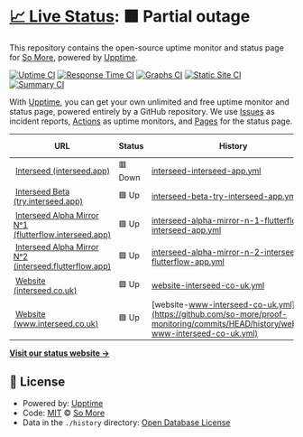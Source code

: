 # [📈 Live Status](https://status.fazeproof.com): <!--live status--> **🟧 Partial outage**

This repository contains the open-source uptime monitor and status page for [So More](https://status.fazeproof.com), powered by [Upptime](https://github.com/upptime/upptime).

[![Uptime CI](https://github.com/so-more/proof-monitoring/workflows/Uptime%20CI/badge.svg)](https://github.com/so-more/proof-monitoring/actions?query=workflow%3A%22Uptime+CI%22)
[![Response Time CI](https://github.com/so-more/proof-monitoring/workflows/Response%20Time%20CI/badge.svg)](https://github.com/so-more/proof-monitoring/actions?query=workflow%3A%22Response+Time+CI%22)
[![Graphs CI](https://github.com/so-more/proof-monitoring/workflows/Graphs%20CI/badge.svg)](https://github.com/so-more/proof-monitoring/actions?query=workflow%3A%22Graphs+CI%22)
[![Static Site CI](https://github.com/so-more/proof-monitoring/workflows/Static%20Site%20CI/badge.svg)](https://github.com/so-more/proof-monitoring/actions?query=workflow%3A%22Static+Site+CI%22)
[![Summary CI](https://github.com/so-more/proof-monitoring/workflows/Summary%20CI/badge.svg)](https://github.com/so-more/proof-monitoring/actions?query=workflow%3A%22Summary+CI%22)

With [Upptime](https://upptime.js.org), you can get your own unlimited and free uptime monitor and status page, powered entirely by a GitHub repository. We use [Issues](https://github.com/so-more/proof-monitoring/issues) as incident reports, [Actions](https://github.com/so-more/proof-monitoring/actions) as uptime monitors, and [Pages](https://status.fazeproof.com) for the status page.

<!--start: status pages-->
<!-- This summary is generated by Upptime (https://github.com/upptime/upptime) -->
<!-- Do not edit this manually, your changes will be overwritten -->
<!-- prettier-ignore -->
| URL | Status | History | Response Time | Uptime |
| --- | ------ | ------- | ------------- | ------ |
| <img alt="" src="https://icons.duckduckgo.com/ip3/interseed.app.ico" height="13"> [Interseed (interseed.app)](https://interseed.app) | 🟥 Down | [interseed-interseed-app.yml](https://github.com/so-more/proof-monitoring/commits/HEAD/history/interseed-interseed-app.yml) | <details><summary><img alt="Response time graph" src="./graphs/interseed-interseed-app/response-time-week.png" height="20"> 141ms</summary><br><a href="https://status.interseed.app/history/interseed-interseed-app"><img alt="Response time 117" src="https://img.shields.io/endpoint?url=https%3A%2F%2Fraw.githubusercontent.com%2Fso-more%2Fproof-monitoring%2FHEAD%2Fapi%2Finterseed-interseed-app%2Fresponse-time.json"></a><br><a href="https://status.interseed.app/history/interseed-interseed-app"><img alt="24-hour response time 119" src="https://img.shields.io/endpoint?url=https%3A%2F%2Fraw.githubusercontent.com%2Fso-more%2Fproof-monitoring%2FHEAD%2Fapi%2Finterseed-interseed-app%2Fresponse-time-day.json"></a><br><a href="https://status.interseed.app/history/interseed-interseed-app"><img alt="7-day response time 141" src="https://img.shields.io/endpoint?url=https%3A%2F%2Fraw.githubusercontent.com%2Fso-more%2Fproof-monitoring%2FHEAD%2Fapi%2Finterseed-interseed-app%2Fresponse-time-week.json"></a><br><a href="https://status.interseed.app/history/interseed-interseed-app"><img alt="30-day response time 118" src="https://img.shields.io/endpoint?url=https%3A%2F%2Fraw.githubusercontent.com%2Fso-more%2Fproof-monitoring%2FHEAD%2Fapi%2Finterseed-interseed-app%2Fresponse-time-month.json"></a><br><a href="https://status.interseed.app/history/interseed-interseed-app"><img alt="1-year response time 117" src="https://img.shields.io/endpoint?url=https%3A%2F%2Fraw.githubusercontent.com%2Fso-more%2Fproof-monitoring%2FHEAD%2Fapi%2Finterseed-interseed-app%2Fresponse-time-year.json"></a></details> | <details><summary><a href="https://status.interseed.app/history/interseed-interseed-app">11.25%</a></summary><a href="https://status.interseed.app/history/interseed-interseed-app"><img alt="All-time uptime 84.59%" src="https://img.shields.io/endpoint?url=https%3A%2F%2Fraw.githubusercontent.com%2Fso-more%2Fproof-monitoring%2FHEAD%2Fapi%2Finterseed-interseed-app%2Fuptime.json"></a><br><a href="https://status.interseed.app/history/interseed-interseed-app"><img alt="24-hour uptime 9.03%" src="https://img.shields.io/endpoint?url=https%3A%2F%2Fraw.githubusercontent.com%2Fso-more%2Fproof-monitoring%2FHEAD%2Fapi%2Finterseed-interseed-app%2Fuptime-day.json"></a><br><a href="https://status.interseed.app/history/interseed-interseed-app"><img alt="7-day uptime 11.25%" src="https://img.shields.io/endpoint?url=https%3A%2F%2Fraw.githubusercontent.com%2Fso-more%2Fproof-monitoring%2FHEAD%2Fapi%2Finterseed-interseed-app%2Fuptime-week.json"></a><br><a href="https://status.interseed.app/history/interseed-interseed-app"><img alt="30-day uptime 76.49%" src="https://img.shields.io/endpoint?url=https%3A%2F%2Fraw.githubusercontent.com%2Fso-more%2Fproof-monitoring%2FHEAD%2Fapi%2Finterseed-interseed-app%2Fuptime-month.json"></a><br><a href="https://status.interseed.app/history/interseed-interseed-app"><img alt="1-year uptime 84.59%" src="https://img.shields.io/endpoint?url=https%3A%2F%2Fraw.githubusercontent.com%2Fso-more%2Fproof-monitoring%2FHEAD%2Fapi%2Finterseed-interseed-app%2Fuptime-year.json"></a></details>
| <img alt="" src="https://icons.duckduckgo.com/ip3/try.interseed.app.ico" height="13"> [Interseed Beta (try.interseed.app)](https://try.interseed.app) | 🟩 Up | [interseed-beta-try-interseed-app.yml](https://github.com/so-more/proof-monitoring/commits/HEAD/history/interseed-beta-try-interseed-app.yml) | <details><summary><img alt="Response time graph" src="./graphs/interseed-beta-try-interseed-app/response-time-week.png" height="20"> 180ms</summary><br><a href="https://status.interseed.app/history/interseed-beta-try-interseed-app"><img alt="Response time 169" src="https://img.shields.io/endpoint?url=https%3A%2F%2Fraw.githubusercontent.com%2Fso-more%2Fproof-monitoring%2FHEAD%2Fapi%2Finterseed-beta-try-interseed-app%2Fresponse-time.json"></a><br><a href="https://status.interseed.app/history/interseed-beta-try-interseed-app"><img alt="24-hour response time 186" src="https://img.shields.io/endpoint?url=https%3A%2F%2Fraw.githubusercontent.com%2Fso-more%2Fproof-monitoring%2FHEAD%2Fapi%2Finterseed-beta-try-interseed-app%2Fresponse-time-day.json"></a><br><a href="https://status.interseed.app/history/interseed-beta-try-interseed-app"><img alt="7-day response time 180" src="https://img.shields.io/endpoint?url=https%3A%2F%2Fraw.githubusercontent.com%2Fso-more%2Fproof-monitoring%2FHEAD%2Fapi%2Finterseed-beta-try-interseed-app%2Fresponse-time-week.json"></a><br><a href="https://status.interseed.app/history/interseed-beta-try-interseed-app"><img alt="30-day response time 158" src="https://img.shields.io/endpoint?url=https%3A%2F%2Fraw.githubusercontent.com%2Fso-more%2Fproof-monitoring%2FHEAD%2Fapi%2Finterseed-beta-try-interseed-app%2Fresponse-time-month.json"></a><br><a href="https://status.interseed.app/history/interseed-beta-try-interseed-app"><img alt="1-year response time 169" src="https://img.shields.io/endpoint?url=https%3A%2F%2Fraw.githubusercontent.com%2Fso-more%2Fproof-monitoring%2FHEAD%2Fapi%2Finterseed-beta-try-interseed-app%2Fresponse-time-year.json"></a></details> | <details><summary><a href="https://status.interseed.app/history/interseed-beta-try-interseed-app">100.00%</a></summary><a href="https://status.interseed.app/history/interseed-beta-try-interseed-app"><img alt="All-time uptime 100.00%" src="https://img.shields.io/endpoint?url=https%3A%2F%2Fraw.githubusercontent.com%2Fso-more%2Fproof-monitoring%2FHEAD%2Fapi%2Finterseed-beta-try-interseed-app%2Fuptime.json"></a><br><a href="https://status.interseed.app/history/interseed-beta-try-interseed-app"><img alt="24-hour uptime 100.00%" src="https://img.shields.io/endpoint?url=https%3A%2F%2Fraw.githubusercontent.com%2Fso-more%2Fproof-monitoring%2FHEAD%2Fapi%2Finterseed-beta-try-interseed-app%2Fuptime-day.json"></a><br><a href="https://status.interseed.app/history/interseed-beta-try-interseed-app"><img alt="7-day uptime 100.00%" src="https://img.shields.io/endpoint?url=https%3A%2F%2Fraw.githubusercontent.com%2Fso-more%2Fproof-monitoring%2FHEAD%2Fapi%2Finterseed-beta-try-interseed-app%2Fuptime-week.json"></a><br><a href="https://status.interseed.app/history/interseed-beta-try-interseed-app"><img alt="30-day uptime 100.00%" src="https://img.shields.io/endpoint?url=https%3A%2F%2Fraw.githubusercontent.com%2Fso-more%2Fproof-monitoring%2FHEAD%2Fapi%2Finterseed-beta-try-interseed-app%2Fuptime-month.json"></a><br><a href="https://status.interseed.app/history/interseed-beta-try-interseed-app"><img alt="1-year uptime 100.00%" src="https://img.shields.io/endpoint?url=https%3A%2F%2Fraw.githubusercontent.com%2Fso-more%2Fproof-monitoring%2FHEAD%2Fapi%2Finterseed-beta-try-interseed-app%2Fuptime-year.json"></a></details>
| <img alt="" src="https://icons.duckduckgo.com/ip3/flutterflow.interseed.app.ico" height="13"> [Interseed Alpha Mirror Nᵒ1 (flutterflow.interseed.app)](https://flutterflow.interseed.app) | 🟩 Up | [interseed-alpha-mirror-n-1-flutterflow-interseed-app.yml](https://github.com/so-more/proof-monitoring/commits/HEAD/history/interseed-alpha-mirror-n-1-flutterflow-interseed-app.yml) | <details><summary><img alt="Response time graph" src="./graphs/interseed-alpha-mirror-n-1-flutterflow-interseed-app/response-time-week.png" height="20"> 236ms</summary><br><a href="https://status.interseed.app/history/interseed-alpha-mirror-n-1-flutterflow-interseed-app"><img alt="Response time 232" src="https://img.shields.io/endpoint?url=https%3A%2F%2Fraw.githubusercontent.com%2Fso-more%2Fproof-monitoring%2FHEAD%2Fapi%2Finterseed-alpha-mirror-n-1-flutterflow-interseed-app%2Fresponse-time.json"></a><br><a href="https://status.interseed.app/history/interseed-alpha-mirror-n-1-flutterflow-interseed-app"><img alt="24-hour response time 236" src="https://img.shields.io/endpoint?url=https%3A%2F%2Fraw.githubusercontent.com%2Fso-more%2Fproof-monitoring%2FHEAD%2Fapi%2Finterseed-alpha-mirror-n-1-flutterflow-interseed-app%2Fresponse-time-day.json"></a><br><a href="https://status.interseed.app/history/interseed-alpha-mirror-n-1-flutterflow-interseed-app"><img alt="7-day response time 236" src="https://img.shields.io/endpoint?url=https%3A%2F%2Fraw.githubusercontent.com%2Fso-more%2Fproof-monitoring%2FHEAD%2Fapi%2Finterseed-alpha-mirror-n-1-flutterflow-interseed-app%2Fresponse-time-week.json"></a><br><a href="https://status.interseed.app/history/interseed-alpha-mirror-n-1-flutterflow-interseed-app"><img alt="30-day response time 233" src="https://img.shields.io/endpoint?url=https%3A%2F%2Fraw.githubusercontent.com%2Fso-more%2Fproof-monitoring%2FHEAD%2Fapi%2Finterseed-alpha-mirror-n-1-flutterflow-interseed-app%2Fresponse-time-month.json"></a><br><a href="https://status.interseed.app/history/interseed-alpha-mirror-n-1-flutterflow-interseed-app"><img alt="1-year response time 232" src="https://img.shields.io/endpoint?url=https%3A%2F%2Fraw.githubusercontent.com%2Fso-more%2Fproof-monitoring%2FHEAD%2Fapi%2Finterseed-alpha-mirror-n-1-flutterflow-interseed-app%2Fresponse-time-year.json"></a></details> | <details><summary><a href="https://status.interseed.app/history/interseed-alpha-mirror-n-1-flutterflow-interseed-app">100.00%</a></summary><a href="https://status.interseed.app/history/interseed-alpha-mirror-n-1-flutterflow-interseed-app"><img alt="All-time uptime 100.00%" src="https://img.shields.io/endpoint?url=https%3A%2F%2Fraw.githubusercontent.com%2Fso-more%2Fproof-monitoring%2FHEAD%2Fapi%2Finterseed-alpha-mirror-n-1-flutterflow-interseed-app%2Fuptime.json"></a><br><a href="https://status.interseed.app/history/interseed-alpha-mirror-n-1-flutterflow-interseed-app"><img alt="24-hour uptime 100.00%" src="https://img.shields.io/endpoint?url=https%3A%2F%2Fraw.githubusercontent.com%2Fso-more%2Fproof-monitoring%2FHEAD%2Fapi%2Finterseed-alpha-mirror-n-1-flutterflow-interseed-app%2Fuptime-day.json"></a><br><a href="https://status.interseed.app/history/interseed-alpha-mirror-n-1-flutterflow-interseed-app"><img alt="7-day uptime 100.00%" src="https://img.shields.io/endpoint?url=https%3A%2F%2Fraw.githubusercontent.com%2Fso-more%2Fproof-monitoring%2FHEAD%2Fapi%2Finterseed-alpha-mirror-n-1-flutterflow-interseed-app%2Fuptime-week.json"></a><br><a href="https://status.interseed.app/history/interseed-alpha-mirror-n-1-flutterflow-interseed-app"><img alt="30-day uptime 100.00%" src="https://img.shields.io/endpoint?url=https%3A%2F%2Fraw.githubusercontent.com%2Fso-more%2Fproof-monitoring%2FHEAD%2Fapi%2Finterseed-alpha-mirror-n-1-flutterflow-interseed-app%2Fuptime-month.json"></a><br><a href="https://status.interseed.app/history/interseed-alpha-mirror-n-1-flutterflow-interseed-app"><img alt="1-year uptime 100.00%" src="https://img.shields.io/endpoint?url=https%3A%2F%2Fraw.githubusercontent.com%2Fso-more%2Fproof-monitoring%2FHEAD%2Fapi%2Finterseed-alpha-mirror-n-1-flutterflow-interseed-app%2Fuptime-year.json"></a></details>
| <img alt="" src="https://icons.duckduckgo.com/ip3/interseed.flutterflow.app.ico" height="13"> [Interseed Alpha Mirror Nᵒ2 (interseed.flutterflow.app)](https://interseed.flutterflow.app) | 🟩 Up | [interseed-alpha-mirror-n-2-interseed-flutterflow-app.yml](https://github.com/so-more/proof-monitoring/commits/HEAD/history/interseed-alpha-mirror-n-2-interseed-flutterflow-app.yml) | <details><summary><img alt="Response time graph" src="./graphs/interseed-alpha-mirror-n-2-interseed-flutterflow-app/response-time-week.png" height="20"> 245ms</summary><br><a href="https://status.interseed.app/history/interseed-alpha-mirror-n-2-interseed-flutterflow-app"><img alt="Response time 240" src="https://img.shields.io/endpoint?url=https%3A%2F%2Fraw.githubusercontent.com%2Fso-more%2Fproof-monitoring%2FHEAD%2Fapi%2Finterseed-alpha-mirror-n-2-interseed-flutterflow-app%2Fresponse-time.json"></a><br><a href="https://status.interseed.app/history/interseed-alpha-mirror-n-2-interseed-flutterflow-app"><img alt="24-hour response time 319" src="https://img.shields.io/endpoint?url=https%3A%2F%2Fraw.githubusercontent.com%2Fso-more%2Fproof-monitoring%2FHEAD%2Fapi%2Finterseed-alpha-mirror-n-2-interseed-flutterflow-app%2Fresponse-time-day.json"></a><br><a href="https://status.interseed.app/history/interseed-alpha-mirror-n-2-interseed-flutterflow-app"><img alt="7-day response time 245" src="https://img.shields.io/endpoint?url=https%3A%2F%2Fraw.githubusercontent.com%2Fso-more%2Fproof-monitoring%2FHEAD%2Fapi%2Finterseed-alpha-mirror-n-2-interseed-flutterflow-app%2Fresponse-time-week.json"></a><br><a href="https://status.interseed.app/history/interseed-alpha-mirror-n-2-interseed-flutterflow-app"><img alt="30-day response time 231" src="https://img.shields.io/endpoint?url=https%3A%2F%2Fraw.githubusercontent.com%2Fso-more%2Fproof-monitoring%2FHEAD%2Fapi%2Finterseed-alpha-mirror-n-2-interseed-flutterflow-app%2Fresponse-time-month.json"></a><br><a href="https://status.interseed.app/history/interseed-alpha-mirror-n-2-interseed-flutterflow-app"><img alt="1-year response time 240" src="https://img.shields.io/endpoint?url=https%3A%2F%2Fraw.githubusercontent.com%2Fso-more%2Fproof-monitoring%2FHEAD%2Fapi%2Finterseed-alpha-mirror-n-2-interseed-flutterflow-app%2Fresponse-time-year.json"></a></details> | <details><summary><a href="https://status.interseed.app/history/interseed-alpha-mirror-n-2-interseed-flutterflow-app">100.00%</a></summary><a href="https://status.interseed.app/history/interseed-alpha-mirror-n-2-interseed-flutterflow-app"><img alt="All-time uptime 100.00%" src="https://img.shields.io/endpoint?url=https%3A%2F%2Fraw.githubusercontent.com%2Fso-more%2Fproof-monitoring%2FHEAD%2Fapi%2Finterseed-alpha-mirror-n-2-interseed-flutterflow-app%2Fuptime.json"></a><br><a href="https://status.interseed.app/history/interseed-alpha-mirror-n-2-interseed-flutterflow-app"><img alt="24-hour uptime 100.00%" src="https://img.shields.io/endpoint?url=https%3A%2F%2Fraw.githubusercontent.com%2Fso-more%2Fproof-monitoring%2FHEAD%2Fapi%2Finterseed-alpha-mirror-n-2-interseed-flutterflow-app%2Fuptime-day.json"></a><br><a href="https://status.interseed.app/history/interseed-alpha-mirror-n-2-interseed-flutterflow-app"><img alt="7-day uptime 100.00%" src="https://img.shields.io/endpoint?url=https%3A%2F%2Fraw.githubusercontent.com%2Fso-more%2Fproof-monitoring%2FHEAD%2Fapi%2Finterseed-alpha-mirror-n-2-interseed-flutterflow-app%2Fuptime-week.json"></a><br><a href="https://status.interseed.app/history/interseed-alpha-mirror-n-2-interseed-flutterflow-app"><img alt="30-day uptime 100.00%" src="https://img.shields.io/endpoint?url=https%3A%2F%2Fraw.githubusercontent.com%2Fso-more%2Fproof-monitoring%2FHEAD%2Fapi%2Finterseed-alpha-mirror-n-2-interseed-flutterflow-app%2Fuptime-month.json"></a><br><a href="https://status.interseed.app/history/interseed-alpha-mirror-n-2-interseed-flutterflow-app"><img alt="1-year uptime 100.00%" src="https://img.shields.io/endpoint?url=https%3A%2F%2Fraw.githubusercontent.com%2Fso-more%2Fproof-monitoring%2FHEAD%2Fapi%2Finterseed-alpha-mirror-n-2-interseed-flutterflow-app%2Fuptime-year.json"></a></details>
| <img alt="" src="https://icons.duckduckgo.com/ip3/interseed.co.uk.ico" height="13"> [Website (interseed.co.uk)](https://interseed.co.uk) | 🟩 Up | [website-interseed-co-uk.yml](https://github.com/so-more/proof-monitoring/commits/HEAD/history/website-interseed-co-uk.yml) | <details><summary><img alt="Response time graph" src="./graphs/website-interseed-co-uk/response-time-week.png" height="20"> 610ms</summary><br><a href="https://status.interseed.app/history/website-interseed-co-uk"><img alt="Response time 690" src="https://img.shields.io/endpoint?url=https%3A%2F%2Fraw.githubusercontent.com%2Fso-more%2Fproof-monitoring%2FHEAD%2Fapi%2Fwebsite-interseed-co-uk%2Fresponse-time.json"></a><br><a href="https://status.interseed.app/history/website-interseed-co-uk"><img alt="24-hour response time 435" src="https://img.shields.io/endpoint?url=https%3A%2F%2Fraw.githubusercontent.com%2Fso-more%2Fproof-monitoring%2FHEAD%2Fapi%2Fwebsite-interseed-co-uk%2Fresponse-time-day.json"></a><br><a href="https://status.interseed.app/history/website-interseed-co-uk"><img alt="7-day response time 610" src="https://img.shields.io/endpoint?url=https%3A%2F%2Fraw.githubusercontent.com%2Fso-more%2Fproof-monitoring%2FHEAD%2Fapi%2Fwebsite-interseed-co-uk%2Fresponse-time-week.json"></a><br><a href="https://status.interseed.app/history/website-interseed-co-uk"><img alt="30-day response time 641" src="https://img.shields.io/endpoint?url=https%3A%2F%2Fraw.githubusercontent.com%2Fso-more%2Fproof-monitoring%2FHEAD%2Fapi%2Fwebsite-interseed-co-uk%2Fresponse-time-month.json"></a><br><a href="https://status.interseed.app/history/website-interseed-co-uk"><img alt="1-year response time 690" src="https://img.shields.io/endpoint?url=https%3A%2F%2Fraw.githubusercontent.com%2Fso-more%2Fproof-monitoring%2FHEAD%2Fapi%2Fwebsite-interseed-co-uk%2Fresponse-time-year.json"></a></details> | <details><summary><a href="https://status.interseed.app/history/website-interseed-co-uk">100.00%</a></summary><a href="https://status.interseed.app/history/website-interseed-co-uk"><img alt="All-time uptime 100.00%" src="https://img.shields.io/endpoint?url=https%3A%2F%2Fraw.githubusercontent.com%2Fso-more%2Fproof-monitoring%2FHEAD%2Fapi%2Fwebsite-interseed-co-uk%2Fuptime.json"></a><br><a href="https://status.interseed.app/history/website-interseed-co-uk"><img alt="24-hour uptime 100.00%" src="https://img.shields.io/endpoint?url=https%3A%2F%2Fraw.githubusercontent.com%2Fso-more%2Fproof-monitoring%2FHEAD%2Fapi%2Fwebsite-interseed-co-uk%2Fuptime-day.json"></a><br><a href="https://status.interseed.app/history/website-interseed-co-uk"><img alt="7-day uptime 100.00%" src="https://img.shields.io/endpoint?url=https%3A%2F%2Fraw.githubusercontent.com%2Fso-more%2Fproof-monitoring%2FHEAD%2Fapi%2Fwebsite-interseed-co-uk%2Fuptime-week.json"></a><br><a href="https://status.interseed.app/history/website-interseed-co-uk"><img alt="30-day uptime 100.00%" src="https://img.shields.io/endpoint?url=https%3A%2F%2Fraw.githubusercontent.com%2Fso-more%2Fproof-monitoring%2FHEAD%2Fapi%2Fwebsite-interseed-co-uk%2Fuptime-month.json"></a><br><a href="https://status.interseed.app/history/website-interseed-co-uk"><img alt="1-year uptime 100.00%" src="https://img.shields.io/endpoint?url=https%3A%2F%2Fraw.githubusercontent.com%2Fso-more%2Fproof-monitoring%2FHEAD%2Fapi%2Fwebsite-interseed-co-uk%2Fuptime-year.json"></a></details>
| <img alt="" src="https://icons.duckduckgo.com/ip3/www.interseed.co.uk.ico" height="13"> [Website (www.interseed.co.uk)](https://www.interseed.co.uk) | 🟩 Up | [website-www-interseed-co-uk.yml](https://github.com/so-more/proof-monitoring/commits/HEAD/history/website-www-interseed-co-uk.yml) | <details><summary><img alt="Response time graph" src="./graphs/website-www-interseed-co-uk/response-time-week.png" height="20"> 119ms</summary><br><a href="https://status.interseed.app/history/website-www-interseed-co-uk"><img alt="Response time 145" src="https://img.shields.io/endpoint?url=https%3A%2F%2Fraw.githubusercontent.com%2Fso-more%2Fproof-monitoring%2FHEAD%2Fapi%2Fwebsite-www-interseed-co-uk%2Fresponse-time.json"></a><br><a href="https://status.interseed.app/history/website-www-interseed-co-uk"><img alt="24-hour response time 73" src="https://img.shields.io/endpoint?url=https%3A%2F%2Fraw.githubusercontent.com%2Fso-more%2Fproof-monitoring%2FHEAD%2Fapi%2Fwebsite-www-interseed-co-uk%2Fresponse-time-day.json"></a><br><a href="https://status.interseed.app/history/website-www-interseed-co-uk"><img alt="7-day response time 119" src="https://img.shields.io/endpoint?url=https%3A%2F%2Fraw.githubusercontent.com%2Fso-more%2Fproof-monitoring%2FHEAD%2Fapi%2Fwebsite-www-interseed-co-uk%2Fresponse-time-week.json"></a><br><a href="https://status.interseed.app/history/website-www-interseed-co-uk"><img alt="30-day response time 153" src="https://img.shields.io/endpoint?url=https%3A%2F%2Fraw.githubusercontent.com%2Fso-more%2Fproof-monitoring%2FHEAD%2Fapi%2Fwebsite-www-interseed-co-uk%2Fresponse-time-month.json"></a><br><a href="https://status.interseed.app/history/website-www-interseed-co-uk"><img alt="1-year response time 145" src="https://img.shields.io/endpoint?url=https%3A%2F%2Fraw.githubusercontent.com%2Fso-more%2Fproof-monitoring%2FHEAD%2Fapi%2Fwebsite-www-interseed-co-uk%2Fresponse-time-year.json"></a></details> | <details><summary><a href="https://status.interseed.app/history/website-www-interseed-co-uk">100.00%</a></summary><a href="https://status.interseed.app/history/website-www-interseed-co-uk"><img alt="All-time uptime 100.00%" src="https://img.shields.io/endpoint?url=https%3A%2F%2Fraw.githubusercontent.com%2Fso-more%2Fproof-monitoring%2FHEAD%2Fapi%2Fwebsite-www-interseed-co-uk%2Fuptime.json"></a><br><a href="https://status.interseed.app/history/website-www-interseed-co-uk"><img alt="24-hour uptime 100.00%" src="https://img.shields.io/endpoint?url=https%3A%2F%2Fraw.githubusercontent.com%2Fso-more%2Fproof-monitoring%2FHEAD%2Fapi%2Fwebsite-www-interseed-co-uk%2Fuptime-day.json"></a><br><a href="https://status.interseed.app/history/website-www-interseed-co-uk"><img alt="7-day uptime 100.00%" src="https://img.shields.io/endpoint?url=https%3A%2F%2Fraw.githubusercontent.com%2Fso-more%2Fproof-monitoring%2FHEAD%2Fapi%2Fwebsite-www-interseed-co-uk%2Fuptime-week.json"></a><br><a href="https://status.interseed.app/history/website-www-interseed-co-uk"><img alt="30-day uptime 100.00%" src="https://img.shields.io/endpoint?url=https%3A%2F%2Fraw.githubusercontent.com%2Fso-more%2Fproof-monitoring%2FHEAD%2Fapi%2Fwebsite-www-interseed-co-uk%2Fuptime-month.json"></a><br><a href="https://status.interseed.app/history/website-www-interseed-co-uk"><img alt="1-year uptime 100.00%" src="https://img.shields.io/endpoint?url=https%3A%2F%2Fraw.githubusercontent.com%2Fso-more%2Fproof-monitoring%2FHEAD%2Fapi%2Fwebsite-www-interseed-co-uk%2Fuptime-year.json"></a></details>

<!--end: status pages-->

[**Visit our status website →**](https://status.fazeproof.com)

## 📄 License

- Powered by: [Upptime](https://github.com/upptime/upptime)
- Code: [MIT](./LICENSE) © [So More](https://status.fazeproof.com)
- Data in the `./history` directory: [Open Database License](https://opendatacommons.org/licenses/odbl/1-0/)
